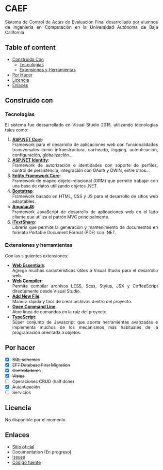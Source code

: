 # CAEF
<p align="justify">Sistema de Control de Actas de Evaluación Final desarrollado por alumnos de Ingeniería en Computación en la Universidad Autónoma de Baja California</p>

## Table of content

- [Construido Con](#construido-con)
    - [Tecnologías](#tecnologías)
    - [Extensiones y Herramientas](#extensiones-y-herramientas)
- [Por Hacer](#por-hacer)
- [Licencia](#licencia)
- [Enlaces](#enlaces)

## Construido con
### Tecnologías
<p align="justify">El sistema fue dessarrollado en Visual Studio 2015, utilizando tecnologías tales como:</p>

1. [**ASP.NET Core**](https://www.asp.net/core): <div align="justify">Framework para el desarrollo de aplicaciones web con funcionalidades transversales como infraestructura, cacheado, _logging_, autenticación, configuración, globalización...</div>
2. [**ASP.NET Identity**](https://www.asp.net/identity): <div align="justify">Framework de autorización e identidades con soporte de perfiles, control de persistencia, integración con OAuth y OWIN, entre otros...</div>
3. [**Entity Framework Core**](https://docs.microsoft.com/en-us/ef/core/): <div align="justify">Framework de mapeo objeto-relacional (ORM) que permite trabajar con una base de datos utilizando objetos .NET.</div>
4. [**Bootstrap**](http://getbootstrap.com/): <div align="justify">Framework basado en HTML, CSS y JS para el desarrollo de sitios web adaptables.</div>
5. [**AngularJS**](https://angularjs.org/): <div align="justify">Framework JavaScript de desarrollo de aplicaciones web en el lado cliente que utiliza el patrón MVC principalmente.</div>
6. [**iTextSharp**](https://www.nuget.org/packages/iTextSharp/): <div align="justify">Librería que permite la generación y mantenimiento de documentos en formato Portable Document Format (PDF) con .NET.</div>
### Extensiones y herramientas
Con las siguientes extensiones:
- [**Web Essentials**](https://marketplace.visualstudio.com/items?itemName=MadsKristensen.WebEssentials20135): <div align="justify">Agrega muchas características útiles a Visual Studio para el desarrollo web.</div>
- [**Web Compiler**](https://marketplace.visualstudio.com/items?itemName=MadsKristensen.WebCompiler): <div align="justify">Permite compilar archivos LESS, Scss, Stylus, JSX y CoffeeScript directamente desde Visual Studio.</div>
- [**Add New File**](https://marketplace.visualstudio.com/items?itemName=MadsKristensen.AddNewFile): <div align="justify">Manera rápida y fácil de crear archivos dentro del proyecto.</div>
- [**Open Command Line**](https://marketplace.visualstudio.com/items?itemName=MadsKristensen.OpenCommandLine): <div align="justify">Abre línea de comandos en la raíz del proyecto.</div>
- [**TypeScript**](https://marketplace.visualstudio.com/items?itemName=TypeScriptTeam.TypeScript22forVisualStudio2015): <div align="justify">Súper conjunto de Javascript que aporta herramientas avanzadas e implementa muchos de los mecanismos más habituales de la programación orientada a objetos.</div>

## Por hacer
- [X] ~~SQL schemas~~
- [X] ~~EF7 Database First Migration~~
- [X] ~~Controladores~~
- [X] ~~Vistas~~
- [ ] Operaciones CRUD (half done)
- [X] ~~Autenticación~~
- [ ] Servicios

## Licencia
No disponible por el momento.

## Enlaces
* [Sitio oficial](https://www.facebook.com/LeyvusSoftwareDevelopment/)
* Documentation (En progreso)
* [Issues](https://github.com/RamonLM/CAEF/issues)
* [Código fuente](https://github.com/RamonLM/CAEF)
